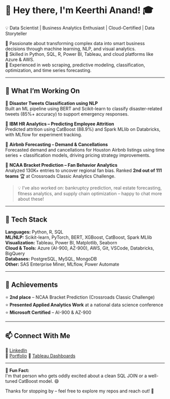 # 👋 Hey there, I'm Keerthi Anand! 🎓  
💡 Data Scientist | Business Analytics Enthusiast | Cloud-Certified | Data Storyteller  

🔹 Passionate about transforming complex data into smart business decisions through machine learning, NLP, and visual analytics.  
🔹 Skilled in Python, SQL, R, Power BI, Tableau, and cloud platforms like Azure & AWS.  
🔹 Experienced in web scraping, predictive modeling, classification, optimization, and time series forecasting.

---

## 🚀 What I’m Working On

🔹 **Disaster Tweets Classification using NLP**  
Built an ML pipeline using BERT and Scikit-learn to classify disaster-related tweets (85%+ accuracy) to support emergency responses.

🔹 **IBM HR Analytics – Predicting Employee Attrition**  
Predicted attrition using CatBoost (88.9%) and Spark MLlib on Databricks, with MLflow for experiment tracking.

🔹 **Airbnb Forecasting – Demand & Cancellations**  
Forecasted demand and cancellations for Houston Airbnb listings using time series + classification models, driving pricing strategy improvements.

🔹 **NCAA Bracket Prediction – Fan Behavior Analytics**  
Analyzed 130K+ entries to uncover regional fan bias. Ranked **2nd out of 111 teams** 🏆 at Crossroads Classic Analytics Challenge.

> 💡 I’ve also worked on: bankruptcy prediction, real estate forecasting, fitness analytics, and supply chain optimization – happy to chat more about these!

---

## 🧰 Tech Stack

**Languages:** Python, R, SQL  
**ML/NLP:** Scikit-learn, PyTorch, BERT, XGBoost, CatBoost, Spark MLlib  
**Visualization:** Tableau, Power BI, Matplotlib, Seaborn  
**Cloud & Tools:** Azure (AI-900, AZ-900), AWS, Git, VSCode, Databricks, BigQuery  
**Databases:** PostgreSQL, MySQL, MongoDB  
**Other:** SAS Enterprise Miner, MLflow, Power Automate  

---

## 🏅 Achievements

⭐ **2nd place** – NCAA Bracket Prediction (Crossroads Classic Challenge)  
⭐ **Presented Applied Analytics Work** at a national data science conference  
⭐ **Microsoft Certified** – AI-900 & AZ-900  

---

## 📫 Connect With Me

🔗 [LinkedIn](https://www.linkedin.com/in/keerthi-anand-ka/)  
🔗 [Portfolio](https://keerthianand2023.wixsite.com/profile)
🔗 [Tableau Dashboards](https://public.tableau.com/app/profile/subbaiah.veeramani/viz/CCACDashboard-TeamDataCurry/1_EDAKPIs) 

---

🌟 **Fun Fact:**  
I'm that person who gets oddly excited about a clean SQL JOIN or a well-tuned CatBoost model. 😄

Thanks for stopping by – feel free to explore my repos and reach out! 🙌
